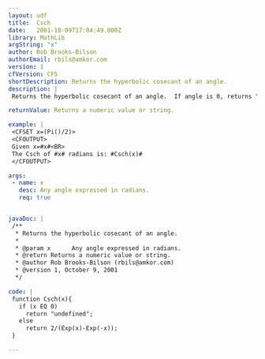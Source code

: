 ```yaml
---
layout: udf
title:  Csch
date:   2001-10-09T17:04:49.000Z
library: MathLib
argString: "x"
author: Rob Brooks-Bilson
authorEmail: rbils@amkor.com
version: 1
cfVersion: CF5
shortDescription: Returns the hyperbolic cosecant of an angle.
description: |
 Returns the hyperbolic cosecant of an angle.  If angle is 0, returns "undefined".  All angles are expressed in radians.

returnValue: Returns a numeric value or string.

example: |
 <CFSET x=(Pi()/2)>
 <CFOUTPUT>
 Given x=#x#<BR>
 The Csch of #x# radians is: #Csch(x)#
 </CFOUTPUT>

args:
 - name: x
   desc: Any angle expressed in radians.
   req: true


javaDoc: |
 /**
  * Returns the hyperbolic cosecant of an angle.
  * 
  * @param x      Any angle expressed in radians. 
  * @return Returns a numeric value or string. 
  * @author Rob Brooks-Bilson (rbils@amkor.com) 
  * @version 1, October 9, 2001 
  */

code: |
 function Csch(x){
   if (x EQ 0)
     return "undefined";
   else 
     return 2/(Exp(x)-Exp(-x));
 }

---
```


